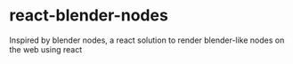 # react-blender-nodes
Inspired by blender nodes, a react solution to render blender-like nodes on the web using react
